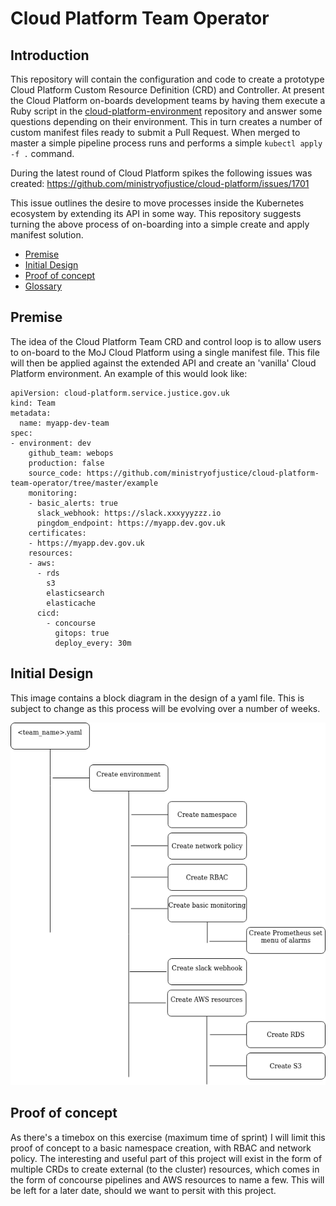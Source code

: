 # Cloud Platform Team Operator

## Introduction
This repository will contain the configuration and code to create a prototype Cloud Platform Custom Resource Definition (CRD) and Controller. At present the Cloud Platform on-boards development teams by having them execute a Ruby script in the [cloud-platform-environment](https://github.com/ministryofjustice/cloud-platform-environments) repository and answer some questions depending on their environment. This in turn creates a number of custom manifest files ready to submit a Pull Request. When merged to master a simple pipeline process runs and performs a simple `kubectl apply -f .` command.

During the latest round of Cloud Platform spikes the following issues was created: https://github.com/ministryofjustice/cloud-platform/issues/1701

This issue outlines the desire to move processes inside the Kubernetes ecosystem by extending its API in some way. This repository suggests turning the above process of on-boarding into a simple create and apply manifest solution. 

- [Premise](#premise)
- [Initial Design](#initial-design)
- [Proof of concept](#proof-of-concept)
- [Glossary](https://kubernetes.io/docs/reference/glossary/?fundamental=true)

## Premise
The idea of the Cloud Platform Team CRD and control loop is to allow users to on-board to the MoJ Cloud Platform using a single manifest file. This file will then be applied against the extended API and create an 'vanilla' Cloud Platform environment. An example of this would look like:

```
apiVersion: cloud-platform.service.justice.gov.uk
kind: Team
metadata:
  name: myapp-dev-team
spec:
- environment: dev
    github_team: webops
    production: false
    source_code: https://github.com/ministryofjustice/cloud-platform-team-operator/tree/master/example
    monitoring:
    - basic_alerts: true
      slack_webhook: https://slack.xxxyyyzzz.io
      pingdom_endpoint: https://myapp.dev.gov.uk
    certificates:
    - https://myapp.dev.gov.uk
    resources:
    - aws:
      - rds
        s3
        elasticsearch
        elasticache
      cicd:
        - concourse
          gitops: true
          deploy_every: 30m
```

## Initial Design
This image contains a block diagram in the design of a yaml file. This is subject to change as this process will be evolving over a number of weeks.

![Image of cloud-platform-team](./images/cloud-platform-team.png)

## Proof of concept
As there's a timebox on this exercise (maximum time of sprint) I will limit this proof of concept to a basic namespace creation, with RBAC and network policy. The interesting and useful part of this project will exist in the form of multiple CRDs to create external (to the cluster) resources, which comes in the form of concourse pipelines and AWS resources to name a few. This will be left for a later date, should we want to persit with this project.
